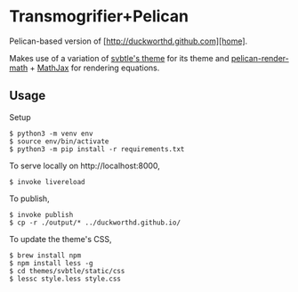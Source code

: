 # Transmogrifier+Pelican

Pelican-based version of [http://duckworthd.github.com][home].

Makes use of a variation of [svbtle's theme][svbtle] for its theme and
[pelican-render-math][rm] + [MathJax][mj] for rendering equations.

## Usage

Setup

```shell
$ python3 -m venv env
$ source env/bin/activate
$ python3 -m pip install -r requirements.txt
```

To serve locally on http://localhost:8000,

```shell
$ invoke livereload
```

To publish,

```shell
$ invoke publish
$ cp -r ./output/* ../duckworthd.github.io/
```

To update the theme's CSS,

```shell
$ brew install npm
$ npm install less -g
$ cd themes/svbtle/static/css
$ lessc style.less style.css
```

[home]: https://github.com/mayoff/python-markdown-mathjax
[svbtle]: https://github.com/wting/pelican-svbtle
[rm]: https://github.com/pelican-plugins/render-math
[mj]: http://www.mathjax.org/
[hhh]: https://www.facebook.com/happyhollydayphotography
